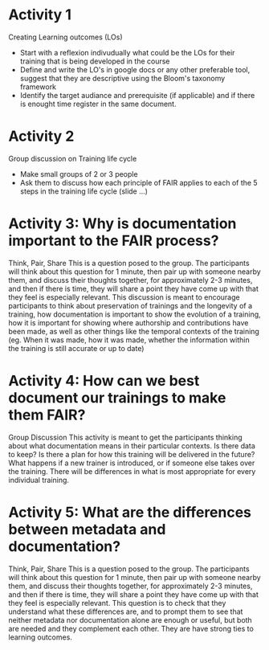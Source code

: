 # Activity 1 

Creating Learning outcomes (LOs)
- Start with a reflexion indivudually what could be the LOs for their training that is being developed in the course
- Define and write the LO's in google docs or any other preferable tool, suggest that they are descriptive using the Bloom's taxonomy framework
- Identify the target audiance and prerequisite (if applicable) and if there is enought time register in the same document.

# Activity 2

Group discussion on Training life cycle
- Make small groups of 2 or 3 people
- Ask them to discuss how each principle of FAIR applies to each of the 5 steps in the training life cycle (slide ...)

# Activity 3: Why is documentation important to the FAIR process?
Think, Pair, Share
This is a question posed to the group. The participants will think about this question for 1 minute, then pair up with someone nearby them, and discuss their thoughts together, for approximately 2-3 minutes, and then if there is time, they will share a point they have come up with that they feel is especially relevant.
This discussion is meant to encourage participants to think about preservation of trainings and the longevity of a training, how documentation is important to show the evolution of a training, how it is important for showing where authorship and contributions have been made, as well as other things like the temporal contexts of the training (eg. When it was made, how it was made, whether the information within the training is still accurate or up to date)

# Activity 4: How can we best document our trainings to make them FAIR?
Group Discussion
This activity is meant to get the participants thinking about what documentation means in their particular contexts. Is there data to keep? Is there a plan for how this training will be delivered in the future? What happens if a new trainer is introduced, or if someone else takes over the training. There will be differences in what is most appropriate for every individual training.

# Activity 5: What are the differences between metadata and documentation?
Think, Pair, Share
This is a question posed to the group. The participants will think about this question for 1 minute, then pair up with someone nearby them, and discuss their thoughts together, for approximately 2-3 minutes, and then if there is time, they will share a point they have come up with that they feel is especially relevant.
This question is to check that they understand what these differences are, and to prompt them to see that neither metadata nor documentation alone are enough or useful, but both are needed and they complement each other. They are have strong ties to learning outcomes.
